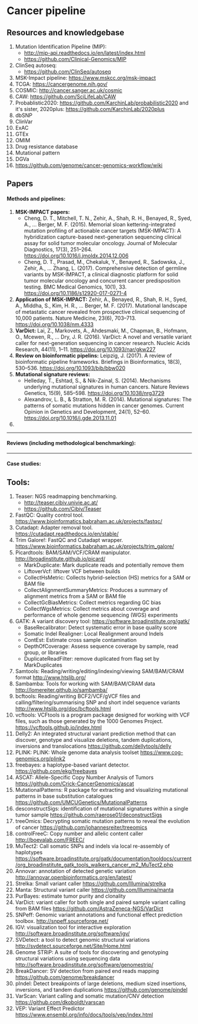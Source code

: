 # Cancer pipeline

## Resources and knowledgebase

1. Mutation Identification Pipeline (MIP):
	* http://mip-api.readthedocs.io/en/latest/index.html
	* https://github.com/Clinical-Genomics/MIP 
2. ClinSeq autoseq:
	* https://github.com/ClinSeq/autoseq 
3. MSK-Impact pipeline: https://www.mskcc.org/msk-impact
4. TCGA: https://cancergenome.nih.gov/
5. COSMIC: http://cancer.sanger.ac.uk/cosmic
6. CAW: https://github.com/SciLifeLab/CAW
7. Probablistic2020: https://github.com/KarchinLab/probabilistic2020 and it's sister, 2020plus: https://github.com/KarchinLab/2020plus
8. dbSNP
9. ClinVar
10. ExAC
11. GTEx
12. OMIM
13. Drug resistance database
14. Mutational pattern
15. DGVa
16. https://github.com/genome/cancer-genomics-workflow/wiki

## Papers

#### Methods and pipelines:
1. **MSK-IMPACT papers:**
	* Cheng, D. T., Mitchell, T. N., Zehir, A., Shah, R. H., Benayed, R., Syed, A., … Berger, M. F. (2015). Memorial sloan kettering-integrated mutation profiling of actionable cancer targets (MSK-IMPACT): A hybridization capture-based next-generation sequencing clinical assay for solid tumor molecular oncology. Journal of Molecular Diagnostics, 17(3), 251–264. https://doi.org/10.1016/j.jmoldx.2014.12.006
	* Cheng, D. T., Prasad, M., Chekaluk, Y., Benayed, R., Sadowska, J., Zehir, A., … Zhang, L. (2017). Comprehensive detection of germline variants by MSK-IMPACT, a clinical diagnostic platform for solid tumor molecular oncology and concurrent cancer predisposition testing. BMC Medical Genomics, 10(1), 33. https://doi.org/10.1186/s12920-017-0271-4
2. **Application of MSK-IMPACT:** Zehir, A., Benayed, R., Shah, R. H., Syed, A., Middha, S., Kim, H. R., … Berger, M. F. (2017). Mutational landscape of metastatic cancer revealed from prospective clinical sequencing of 10,000 patients. Nature Medicine, 23(6), 703–713. https://doi.org/10.1038/nm.4333
3. **VarDict:** Lai, Z., Markovets, A., Ahdesmaki, M., Chapman, B., Hofmann, O., Mcewen, R., … Dry, J. R. (2016). VarDict: A novel and versatile variant caller for next-generation sequencing in cancer research. Nucleic Acids Research, 44(11), 1–11. https://doi.org/10.1093/nar/gkw227
4. **Review on bioinformatic pipelins:** Leipzig, J. (2017). A review of bioinformatic pipeline frameworks. Briefings in Bioinformatics, 18(3), 530–536. https://doi.org/10.1093/bib/bbw020
5. **Mutational signature reviews:**
	* Helleday, T., Eshtad, S., & Nik-Zainal, S. (2014). Mechanisms underlying mutational signatures in human cancers. Nature Reviews Genetics, 15(9), 585–598. https://doi.org/10.1038/nrg3729
	* Alexandrov, L. B., & Stratton, M. R. (2014). Mutational signatures: The patterns of somatic mutations hidden in cancer genomes. Current Opinion in Genetics and Development, 24(1), 52–60. https://doi.org/10.1016/j.gde.2013.11.01
6. 

---

#### Reviews (including methodological benchmarking):

---

#### Case studies:


## Tools:

1. Teaser: NGS readmapping benchmarking.
	* http://teaser.cibiv.univie.ac.at/
	* https://github.com/Cibiv/Teaser
2. FastQC: Quality control tool. https://www.bioinformatics.babraham.ac.uk/projects/fastqc/
3. Cutadapt: Adapter removal tool. https://cutadapt.readthedocs.io/en/stable/
4. Trim Galore!: FastQC and Cutadapt wrapper. https://www.bioinformatics.babraham.ac.uk/projects/trim_galore/
5. Picardtools: BAM/SAM/VCF/CRAM manipulator. http://broadinstitute.github.io/picard/
	* MarkDuplicate: Mark duplicate reads and potentially remove them
	* LiftoverVcf: liftover VCF between builds
	* CollectHsMetric: Collects hybrid-selection (HS) metrics for a SAM or BAM file
	* CollectAlignmentSummaryMetrics: Produces a summary of alignment metrics from a SAM or BAM file
	* CollectGcBiasMetrics: Collect metrics regarding GC bias
	* CollectWgsMetrics: Collect metrics about coverage and performance of whole genome sequencing (WGS) experiments
6. GATK: A variant discovery tool: https://software.broadinstitute.org/gatk/
	* BaseRecalibrator: Detect systematic error in base quality score
	* Somatic Indel Realigner: Local Realignment around Indels
	* ContEst: Estimate cross sample contamination
	* DepthOfCoverage: Assess sequence coverage by sample, read group, or libraries
	* DuplicateReadFilter: remove duplicated from flag set by MarkDuplicates
7. Samtools: Reading/writing/editing/indexing/viewing SAM/BAM/CRAM format http://www.htslib.org/
8. Sambamba: Tools for working with SAM/BAM/CRAM data http://lomereiter.github.io/sambamba/
9. bcftools: Reading/writing BCF2/VCF/gVCF files and calling/filtering/summarising SNP and short indel sequence variants http://www.htslib.org/doc/bcftools.html
10. vcftools: VCFtools is a program package designed for working with VCF files, such as those generated by the 1000 Genomes Project. https://vcftools.github.io/index.html
11. Delly2: An integrated structural variant prediction method that can discover, genotype and visualize deletions, tandem duplications, inversions and translocations https://github.com/dellytools/delly
12. PLINK: PLINK: Whole genome data analysis toolset https://www.cog-genomics.org/plink2
13. freebayes: a haplotype-based variant detector. https://github.com/ekg/freebayes
14. ASCAT: Allele-Specific Copy Number Analysis of Tumors https://github.com/Crick-CancerGenomics/ascat
15. MutationalPatterns: R package for extracting and visualizing mutational patterns in base substitution catalogues https://github.com/UMCUGenetics/MutationalPatterns
16. desconstructSigs: identification of mutational signatures within a single tumor sample https://github.com/raerose01/deconstructSigs
17. treeOmics: Decrypting somatic mutation patterns to reveal the evolution of cancer
 https://github.com/johannesreiter/treeomics
18. controlFreeC: Copy number and allelic content caller http://boevalab.com/FREEC/
19. MuTect2: Call somatic SNPs and indels via local re-assembly of haplotypes https://software.broadinstitute.org/gatk/documentation/tooldocs/current/org_broadinstitute_gatk_tools_walkers_cancer_m2_MuTect2.php
20. Annovar: annotation of detected genetic variation http://annovar.openbioinformatics.org/en/latest/
21. Strelka: Small variant caller https://github.com/Illumina/strelka
22. Manta: Structural variant caller https://github.com/Illumina/manta
23. PurBayes: estimate tumor purity and clonality
24. VarDict: variant caller for both single and paired sample variant calling from BAM files https://github.com/AstraZeneca-NGS/VarDict
25. SNPeff: Genomic variant annotations and functional effect prediction toolbox. http://snpeff.sourceforge.net/
26. IGV: visualization tool for interactive exploration http://software.broadinstitute.org/software/igv/
27. SVDetect: a tool to detect genomic structural variations http://svdetect.sourceforge.net/Site/Home.html
28. Genome STRiP: A suite of tools for discovering and genotyping structural variations using sequencing data http://software.broadinstitute.org/software/genomestrip/
29. BreakDancer: SV detection from paired end reads mapping https://github.com/genome/breakdancer
30. pIndel: Detect breakpoints of large deletions, medium sized insertions, inversions, and tandem duplications https://github.com/genome/pindel
31. VarScan:  Variant calling and somatic mutation/CNV detection https://github.com/dkoboldt/varscan
32. VEP: Variant Effect Predictor https://www.ensembl.org/info/docs/tools/vep/index.html
